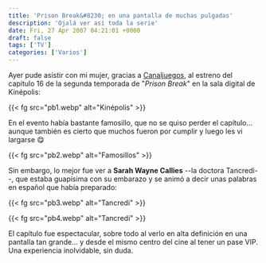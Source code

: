 ```yaml
---
title: 'Prison Break&#8230; en una pantalla de muchas pulgadas'
description: 'Ojalá ver así toda la serie'
date: Fri, 27 Apr 2007 04:21:01 +0000
draft: false
tags: ['TV']
categories: ['Varios']
---
```


Ayer pude asistir con mi mujer, gracias a [Canaljuegos](http://www.canaljuegos.com/), al estreno del capítulo 16 de la segunda temporada de "_Prison Break_" en la sala digital de Kinépolis:

{{< fg src="pb1.webp" alt="Kinépolis" >}}

En el evento había bastante famosillo, que no se quiso perder el capítulo... aunque también es cierto que muchos fueron por cumplir y luego les vi largarse :yum:

{{< fg src="pb2.webp" alt="Famosillos" >}}

Sin embargo, lo mejor fue ver a **Sarah Wayne Callies** --la doctora Tancredi--, que estaba guapísima con su embarazo y se animó a decir unas palabras en español que había preparado:

{{< fg src="pb3.webp" alt="Tancredi" >}}

{{< fg src="pb4.webp" alt="Tancredi" >}}

El capítulo fue espectacular, sobre todo al verlo en alta definición en una pantalla tan grande... y desde el mismo centro del cine al tener un pase VIP. Una experiencia inolvidable, sin duda.